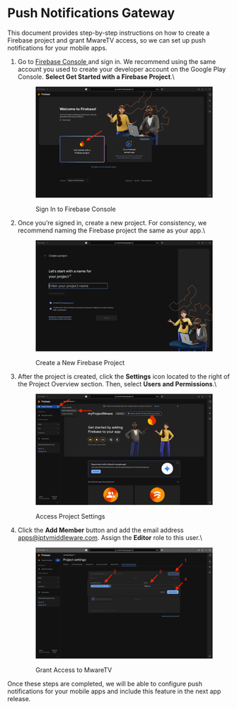 # Push Notifications Gateway

This document provides step-by-step instructions on how to create a Firebase project and grant MwareTV access, so we can set up push notifications for your mobile apps.

1.  Go to [Firebase Console ](https://console.firebase.google.com/)and sign in. We recommend using the same account you used to create your developer account on the Google Play Console. **Select Get Started with a Firebase Project**.\


    <figure><img src="../.gitbook/assets/image (101).png" alt=""><figcaption><p>Sign In to Firebase Console</p></figcaption></figure>
2.  Once you’re signed in, create a new project. For consistency, we recommend naming the Firebase project the same as your app.\


    <figure><img src="../.gitbook/assets/image (102).png" alt=""><figcaption><p>Create a New Firebase Project</p></figcaption></figure>
3.  After the project is created, click the **Settings** icon located to the right of the Project Overview section. Then, select **Users and Permissions**.\


    <figure><img src="../.gitbook/assets/image (103).png" alt=""><figcaption><p>Access Project Settings</p></figcaption></figure>
4.  Click the **Add Member** button and add the email address apps@iptvmiddleware.com. Assign the **Editor** role to this user.\


    <figure><img src="../.gitbook/assets/image (104).png" alt=""><figcaption><p>Grant Access to MwareTV</p></figcaption></figure>

Once these steps are completed, we will be able to configure push notifications for your mobile apps and include this feature in the next app release.&#x20;
